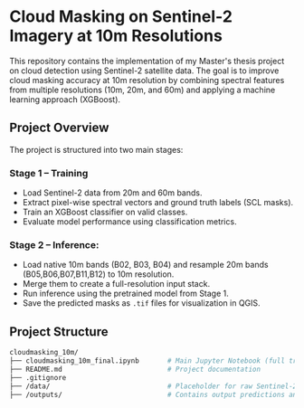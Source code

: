 
# Cloud Masking on Sentinel-2 Imagery at 10m Resolutions

This repository contains the implementation of my Master's thesis project on cloud detection using Sentinel-2 satellite data. The goal is to improve cloud masking accuracy at 10m resolution by combining spectral features from multiple resolutions (10m, 20m, and 60m) and applying a machine learning approach (XGBoost).
##  Project Overview
The project is structured into two main stages:
### Stage 1 – Training
- Load Sentinel-2 data from 20m and 60m bands.
- Extract pixel-wise spectral vectors and ground truth labels (SCL masks).
- Train an XGBoost classifier on valid classes.
- Evaluate model performance using classification metrics.

### Stage 2 – Inference:
- Load native 10m bands (B02, B03, B04) and resample 20m bands (B05,B06,B07,B11,B12) to 10m resolution.
- Merge them to create a full-resolution input stack.
- Run inference using the pretrained model from Stage 1.
- Save the predicted masks as `.tif` files for visualization in QGIS.
## Project Structure
```bash
cloudmasking_10m/
├── cloudmasking_10m_final.ipynb       # Main Jupyter Notebook (full training + inference pipeline)
├── README.md                          # Project documentation
├── .gitignore                         
├── /data/                             # Placeholder for raw Sentinel-2 scenes (.SAFE folders)
├── /outputs/                          # Contains output predictions and plots

